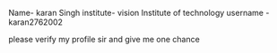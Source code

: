 Name- karan Singh
institute- vision Institute of technology
username - karan2762002


please verify my profile sir and give me one chance
